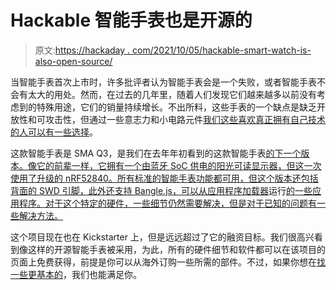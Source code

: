 # Hackable 智能手表也是开源的

> 原文:[https://hackaday . com/2021/10/05/hackable-smart-watch-is-also-open-source/](https://hackaday.com/2021/10/05/hackable-smart-watch-is-also-open-source/)

当智能手表首次上市时，许多批评者认为智能手表会是一个失败，或者智能手表不会有太大的用处。然而，在过去的几年里，随着人们发现它们越来越多以前没有考虑到的特殊用途，它们的销量持续增长。不出所料，这些手表的一个缺点是缺乏开放性和可攻击性，但通过一些意志力和小电路元件[我们这些喜欢真正拥有自己技术的人可以有一些选择](https://hackaday.io/project/175577-hackable-nrf52840-smart-watch)。

这款智能手表是 SMA Q3，是我们在去年年初看到的这款智能手表[的下一个版本。像它的前辈一样，它拥有一个由蓝牙 SoC 供电的阳光可读显示器，但这一次使用了升级的 nRF52840。所有标准的智能手表功能都可用，但这个版本还包括背面的 SWD 引脚，此外还支持 Bangle.js，可以从应用程序加载器](https://hackaday.com/2020/01/30/sma-q2-smart-watch-is-completely-hackable/)运行[的一些应用程序。对于这个特定的硬件，一些细节仍然需要解决，但是对于已知的问题有一些解决方法。](https://banglejs.com/apps/)

这个项目现在也在 Kickstarter 上，但是远远超过了它的融资目标。我们很高兴看到像这样的开源智能手表被采用，为此，所有的硬件细节和软件都可以在该项目的页面上免费获得，前提是你可以从海外订购一些所需的部件。不过，如果你想在[找一些更基本的](https://hackaday.com/2021/06/02/commodore-inspired-watch-puts-basic-on-your-wrist/)，我们也能满足你。